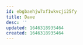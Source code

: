 ```yaml
---
id: ebgbaehjw7xf1wkvcji25fy
title: Dave
desc: ''
updated: 1646318935464
created: 1646318935464
---
```


